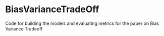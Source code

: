 # BiasVarianceTradeOff
Code for building the models and evaluating metrics for the paper on Bias Variance Tradeoff
